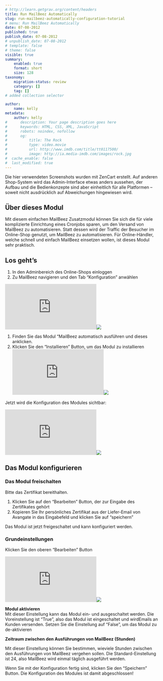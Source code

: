 ```yaml
---
# http://learn.getgrav.org/content/headers
title: Run MailBeez Automatically
slug: run-mailbeez-automatically-configuration-tutorial
# menu: Run MailBeez Automatically
date: 07-08-2012
published: true
publish_date: 07-08-2012
# unpublish_date: 07-08-2012
# template: false
# theme: false
visible: true
summary:
    enabled: true
    format: short
    size: 128
taxonomy:
    migration-status: review
    category: []
    tag: []
# added collection selector

author:
    name: kelly
metadata:
    author: kelly
#      description: Your page description goes here
#      keywords: HTML, CSS, XML, JavaScript
#      robots: noindex, nofollow
#      og:
#          title: The Rock
#          type: video.movie
#          url: http://www.imdb.com/title/tt0117500/
#          image: http://ia.media-imdb.com/images/rock.jpg
#  cache_enable: false
#  last_modified: true
---
```


Die hier verwendeten Screenshots wurden mit ZenCart erstellt. Auf anderen Shop-System wird das Admin-Interface etwas anders aussehen, der Aufbau und die Bedienkonzepte sind aber einheitlich für alle Platformen – soweit nicht ausdrücklich auf Abweichungen hingewiesen wird.

## Über dieses Modul

Mit diesem einfachen MailBeez Zusatzmodul können Sie sich die für viele komplizierte Einrichtung eines Cronjobs sparen, um den Versand von MailBeez zu automatisieren. Statt dessen wird der Traffic der Besucher im Online-Shop genutzt, um MailBeez zu automatisieren. Für Online-Händler, welche schnell und einfach MailBeez einsetzen wollen, ist dieses Modul sehr praktisch.

## Los geht’s

1. In den Adminbereich des Online-Shops einloggen
2. Zu MailBeez navigieren und den Tab “Konfiguration” anwählen

[![](http://localhost/wordpress_mailbeez_EOL/wp-content/themes/awake/lib/scripts/timthumb/thumb.php?src=http://www.mailbeez.de/images/doc/common_images/config_tab2.png&w=270&h=175&zc=1&q=100 "Configuration Tab")](http://www.mailbeez.de/images/doc/common_images/config_tab2.png "Configuration Tab")![](http://localhost/wordpress_mailbeez_EOL/wp-content/themes/awake/images/shortcodes/image_shadow.png)

1. Finden Sie das Modul “MailBeez automatisch ausführen und dieses anklicken.
2. Klicken Sie den “Installieren” Button, um das Modul zu installieren  
[![](http://localhost/wordpress_mailbeez_EOL/wp-content/themes/awake/lib/scripts/timthumb/thumb.php?src=http://www.mailbeez.de/images/doc/configbeez/config_cron_simple/cron_simple_config1.png&w=175&h=179&zc=1&q=100 "Modul installieren")](http://www.mailbeez.de/images/doc/configbeez/config_cron_simple/cron_simple_config1.png "Modul installieren")![](http://localhost/wordpress_mailbeez_EOL/wp-content/themes/awake/images/shortcodes/image_shadow.png)

Jetzt wird die Konfiguration des Modules sichtbar:

[![](http://localhost/wordpress_mailbeez_EOL/wp-content/themes/awake/lib/scripts/timthumb/thumb.php?src=http://www.mailbeez.de/images/doc/configbeez/config_cron_simple/cron_simple_config2.png&w=175&h=313&zc=1&q=100 "Einstellungen")](http://www.mailbeez.de/images/doc/configbeez/config_cron_simple/cron_simple_config2.png "Einstellungen")![](http://localhost/wordpress_mailbeez_EOL/wp-content/themes/awake/images/shortcodes/image_shadow.png)

## Das Modul konfigurieren

### Das Modul freischalten

Bitte das Zertifikat bereithalten.

1. Klicken Sie auf den “Bearbeiten” Button, der zur Eingabe des Zertifikates gehört
2. Kopieren Sie Ihr persönliches Zertifikat aus der Liefer-Email von Avangate in das Eingabefeld und klicken Sie auf “speichern”

Das Modul ist jetzt freigeschaltet und kann konfiguriert werden.

### Grundeinstellungen

Klicken Sie den oberen “Bearbeiten” Button

[![](http://localhost/wordpress_mailbeez_EOL/wp-content/themes/awake/lib/scripts/timthumb/thumb.php?src=http://www.mailbeez.de/images/doc/configbeez/config_cron_simple/cron_simple_config3.png&w=175&h=135&zc=1&q=100 "Run MailBeez Automatically General Settings")](http://www.mailbeez.de/images/doc/configbeez/config_cron_simple/cron_simple_config3.png "Run MailBeez Automatically General Settings")![](http://localhost/wordpress_mailbeez_EOL/wp-content/themes/awake/images/shortcodes/image_shadow.png)

**Modul aktivieren**  
 Mit dieser Einstellung kann das Modul ein- und ausgeschaltet werden. Die Voreinstellung ist “True”, also das Modul ist eingeschaltet und wirdEmails an Kunden versenden. Setzen Sie die Einstellung auf “False”, um das Modul zu de-aktivieren

**Zeitraum zwischen den Ausführungen von MailBeez (Stunden)**

Mit dieser Einstellung können Sie bestimmen, wieviele Stunden zwischen den Ausführungen von MailBeez vergehen sollen. Die Standard-Einstellung ist 24, also MailBeez wird einmal täglich ausgeführt werden.

Wenn Sie mit der Konfiguration fertig sind, klicken Sie den “Speichern” Button. Die Konfiguration des Modules ist damit abgeschlossen!
